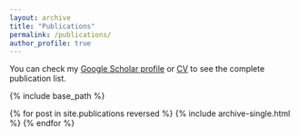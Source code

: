 ```yaml
---
layout: archive
title: "Publications"
permalink: /publications/
author_profile: true
---
```


You can check my <a href="https://scholar.google.com.tw/citations?user=ykuVSuEAAAAJ&hl=zh-TW&authuser=1">Google Scholar profile</a> or <a href="https://tsunghan-wu.github.io/files/cv.pdf">CV</a> to see the complete publication list.

{% include base_path %}

{% for post in site.publications reversed %}
  {% include archive-single.html %}
{% endfor %}
